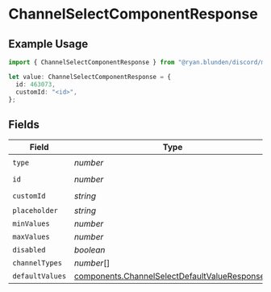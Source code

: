 # ChannelSelectComponentResponse

## Example Usage

```typescript
import { ChannelSelectComponentResponse } from "@ryan.blunden/discord/models/components";

let value: ChannelSelectComponentResponse = {
  id: 463073,
  customId: "<id>",
};
```

## Fields

| Field                                                                                                          | Type                                                                                                           | Required                                                                                                       | Description                                                                                                    |
| -------------------------------------------------------------------------------------------------------------- | -------------------------------------------------------------------------------------------------------------- | -------------------------------------------------------------------------------------------------------------- | -------------------------------------------------------------------------------------------------------------- |
| `type`                                                                                                         | *number*                                                                                                       | :heavy_check_mark:                                                                                             | N/A                                                                                                            |
| `id`                                                                                                           | *number*                                                                                                       | :heavy_check_mark:                                                                                             | N/A                                                                                                            |
| `customId`                                                                                                     | *string*                                                                                                       | :heavy_check_mark:                                                                                             | N/A                                                                                                            |
| `placeholder`                                                                                                  | *string*                                                                                                       | :heavy_minus_sign:                                                                                             | N/A                                                                                                            |
| `minValues`                                                                                                    | *number*                                                                                                       | :heavy_minus_sign:                                                                                             | N/A                                                                                                            |
| `maxValues`                                                                                                    | *number*                                                                                                       | :heavy_minus_sign:                                                                                             | N/A                                                                                                            |
| `disabled`                                                                                                     | *boolean*                                                                                                      | :heavy_minus_sign:                                                                                             | N/A                                                                                                            |
| `channelTypes`                                                                                                 | *number*[]                                                                                                     | :heavy_minus_sign:                                                                                             | N/A                                                                                                            |
| `defaultValues`                                                                                                | [components.ChannelSelectDefaultValueResponse](../../models/components/channelselectdefaultvalueresponse.md)[] | :heavy_minus_sign:                                                                                             | N/A                                                                                                            |